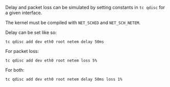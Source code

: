 Delay and packet loss can be simulated by setting constants in `tc qdisc` for a given interface.

The kernel must be compiled with `NET_SCHED` and `NET_SCH_NETEM`.

Delay can be set like so:
```
tc qdisc add dev eth0 root netem delay 50ms
```

For packet loss:
```
tc qdisc add dev eth0 root netem loss 5%
```

For both:
```
tc qdisc add dev eth0 root netem delay 50ms loss 1%
```